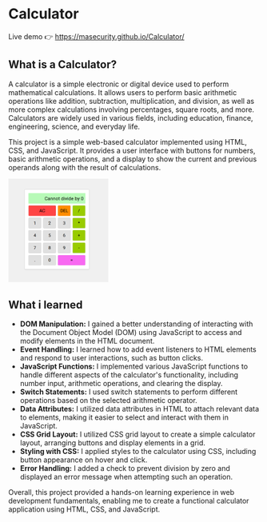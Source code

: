 # Calculator
Live demo &#128073; https://masecurity.github.io/Calculator/
## What is a Calculator?
A calculator is a simple electronic or digital device used to perform mathematical calculations. It allows users to perform basic arithmetic operations like addition, subtraction, multiplication, and division, as well as more complex calculations involving percentages, square roots, and more. Calculators are widely used in various fields, including education, finance, engineering, science, and everyday life.

This project is a simple web-based calculator implemented using HTML, CSS, and JavaScript. It provides a user interface with buttons for numbers, basic arithmetic operations, and a display to show the current and previous operands along with the result of calculations.

<img src="./images/Calculator.png" width="200px" height="auto">

## What i learned
- <strong>DOM Manipulation:</strong> I gained a better understanding of interacting with the Document Object Model (DOM) using JavaScript to access and modify elements in the HTML document.
- <strong>Event Handling:</strong> I learned how to add event listeners to HTML elements and respond to user interactions, such as button clicks.
- <strong>JavaScript Functions:</strong> I implemented various JavaScript functions to handle different aspects of the calculator's functionality, including number input, arithmetic   operations, and clearing the display.
- <strong>Switch Statements:</strong> I used switch statements to perform different operations based on the selected arithmetic operator.
- <strong>Data Attributes:</strong> I utilized data attributes in HTML to attach relevant data to elements, making it easier to select and interact with them in JavaScript.
- <strong>CSS Grid Layout:</strong> I utilized CSS grid layout to create a simple calculator layout, arranging buttons and display elements in a grid.
- <strong>Styling with CSS:</strong> I applied styles to the calculator using CSS, including button appearance on hover and click.
- <strong>Error Handling:</strong> I added a check to prevent division by zero and displayed an error message when attempting such an operation.

Overall, this project provided a hands-on learning experience in web development fundamentals, enabling me to create a functional calculator application using HTML, CSS, and JavaScript.
